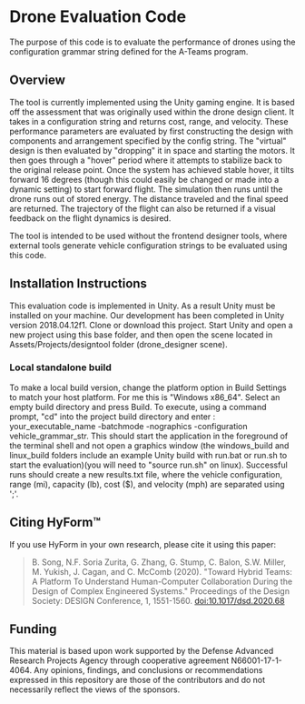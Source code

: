 # Drone Evaluation Code

The purpose of this code is to evaluate the performance of drones using the
configuration grammar string defined for the A-Teams program.

## Overview

The tool is currently implemented using the Unity gaming engine. It is based off the assessment that was originally used within the drone design client. It takes in a configuration string and returns  cost, range, and velocity. These performance parameters are evaluated by first constructing the design with components and arrangement specified by the config string. The "virtual" design is then evaluated by "dropping" it in space and starting the motors. It then goes through a "hover" period where it attempts to stabilize back to the original release point. Once the system has achieved stable hover, it tilts forward 16 degrees (though this could easily be changed or made into a dynamic setting) to start forward flight. The simulation then runs until the drone runs out of stored energy. The distance traveled and the final speed are returned. The trajectory of the flight can also be returned if a visual feedback on the flight dynamics is desired.

The tool is intended to be used without the frontend designer tools, where external tools generate vehicle configuration strings to be evaluated using this code.  

## Installation Instructions

This evaluation code is implemented in Unity. As a result Unity must be installed on your machine. Our development has been completed in Unity version 2018.04.12f1. Clone or download this project. Start Unity and open a new project using this base folder, and then open the scene located in Assets/Projects/designtool folder (drone_designer scene).


### Local standalone build
To make a local build version, change the platform option in Build Settings to match your host platform. For me this is "Windows x86_64". Select an empty build directory and press Build. To execute, using a command prompt, "cd" into the project build directory and enter : your_executable_name -batchmode -nographics -configuration vehicle_grammar_str. This should start the application in the foreground of the terminal shell and not open a graphics window (the windows_build and linux_build folders include an example Unity build with run.bat or run.sh to start the evaluation)(you will need to "source run.sh" on linux).  Successful runs should create a new results.txt file, where the vehicle configuration, range (mi), capacity (lb), cost ($), and velocity (mph) are separated using ';'.

## Citing HyForm™
If you use HyForm in your own research, please cite it using this paper:

> B. Song, N.F. Soria Zurita, G. Zhang, G. Stump, C. Balon, S.W. Miller, M. Yukish, J. Cagan, and C. McComb (2020). "Toward Hybrid Teams: A Platform To Understand Human-Computer Collaboration During the Design of Complex Engineered Systems." Proceedings of the Design Society: DESIGN Conference, 1, 1551-1560. [doi:10.1017/dsd.2020.68](https://doi.org/10.1017/dsd.2020.68)

## Funding
This material is based upon work supported by the Defense Advanced Research Projects Agency through cooperative agreement N66001-17-1-4064. Any opinions, findings, and conclusions or recommendations expressed in this repository are those of the contributors and do not necessarily reflect the views of the sponsors.
